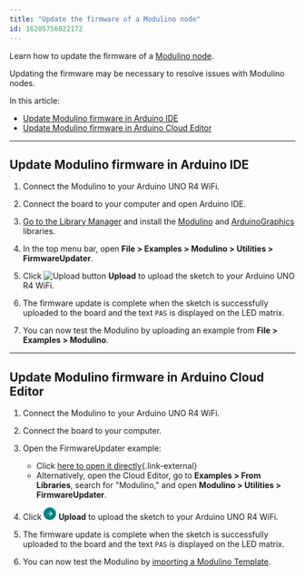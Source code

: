 ```yaml
---
title: "Update the firmware of a Modulino node"
id: 16205756022172
---
```


Learn how to update the firmware of a [Modulino node](https://store-usa.arduino.cc/products/plug-and-make-kit?srsltid=AfmBOopomr-DZVLRzl_VhXSSemiNa75qfABCHjqhvLQs7vz9_2PLgQN9#:~:text=technology%20%E2%80%93%20and%20yours.-,What%20are%20Modulino%C2%AE%3F,-Modulino%C2%AE%20are%20sensors).

Updating the firmware may be necessary to resolve issues with Modulino nodes.

In this article:

* [Update Modulino firmware in Arduino IDE](#ide)
* [Update Modulino firmware in Arduino Cloud Editor](#iot)

---

<a id="ide"></a>

## Update Modulino firmware in Arduino IDE

1. Connect the Modulino to your Arduino UNO R4 WiFi.

2. Connect the board to your computer and open Arduino IDE.

3. [Go to the Library Manager](https://support.arduino.cc/hc/en-us/articles/5145457742236-Add-libraries-to-Arduino-IDE) and install the [Modulino](https://docs.arduino.cc/libraries/modulino/) and [ArduinoGraphics](https://docs.arduino.cc/libraries/arduinographics/) libraries.

4. In the top menu bar, open **File > Examples > Modulino > Utilities > FirmwareUpdater**.

5. Click ![Upload button](img/symbol_upload2.png) **Upload** to upload the sketch to your Arduino UNO R4 WiFi.

6. The firmware update is complete when the sketch is successfully uploaded to the board and the text `PAS` is displayed on the LED matrix.

7. You can now test the Modulino by uploading an example from **File > Examples > Modulino**.

---

<a id="iot"></a>

## Update Modulino firmware in Arduino Cloud Editor

1. Connect the Modulino to your Arduino UNO R4 WiFi.

2. Connect the board to your computer.

3. Open the FirmwareUpdater example:

    * Click [here to open it directly](https://app.arduino.cc/sketches/examples?nav=Examples&eid=modulino_0_4_2%2Fexamples%2FUtilities%2FFirmwareUpdater&slid=modulino_0_4_2){.link-external}
    * Alternatively, open the Cloud Editor, go to **Examples > From Libraries**, search for "Modulino," and open **Modulino > Utilities > FirmwareUpdater**.

4. Click ![Upload button](img/symbol_upload_cloud.png) **Upload** to upload the sketch to your Arduino UNO R4 WiFi.

5. The firmware update is complete when the sketch is successfully uploaded to the board and the text `PAS` is displayed on the LED matrix.

6. You can now test the Modulino by [importing a Modulino Template](https://support.arduino.cc/hc/en-us/articles/14826942993308-Import-an-Arduino-Cloud-Template).
